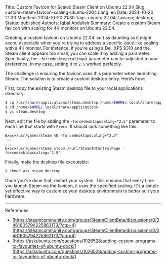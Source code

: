 Title: Custom Favicon for Scaled Steam Client on Ubuntu 22.04
Slug: custom-steam-favicon-scaling-ubuntu-2204
Lang: en
Date: 2024-10-20 21:30
Modified: 2024-10-20 21:30
Tags: ubuntu 22.04; favicon; desktop;
Status: published
Authors: Iqbal Abdullah
Summary: Create a custom Steam favicon with scaling for 4K monitors on Ubuntu 22.04.

Creating a custom favicon on Ubuntu 22.04 isn't as daunting as it might seem, especially when you're trying to address a specific issue like scaling with a 4K monitor. For instance, if you're using a Dell XPS 9310 and the Steam client appears too small, you can scale it by adding a parameter. Specifically, the `-forcedesktopscaling=X` parameter can be adjusted to your preference. In my case, setting it to `2.5` worked perfectly.

The challenge is ensuring the favicon uses this parameter when launching Steam. The solution is to create a custom desktop entry. Here’s how:

First, copy the existing Steam desktop file to your local applications directory:

```bash
$ cp /usr/share/applications/steam.desktop /home/$HOME/.local/share/applications
$ cd /home/$HOME/.local/share/applications
$ vi steam.desktop
```

Next, edit the file by adding the `-forcedesktopscaling="2.5"` parameter to each line that starts with `Exec=`. It should look something like this:

```
Exec=/usr/games/steam %U -forcedesktopscaling="2.5"
...
...
Exec=/usr/games/steam steam://url/SteamIDControlPage -forcedesktopscaling="2.5"
```

Finally, make the desktop file executable:

```bash
$ chmod a+x steam.desktop
```

Once you've done that, restart your system. This ensures that every time you launch Steam via the favicon, it uses the specified scaling. It's a simple yet effective way to customize your desktop environment to better suit your hardware.

---

References:

- [https://steamcommunity.com/groups/SteamClientBeta/discussions/0/3461605794225862173/?ctp=4](https://steamcommunity.com/groups/SteamClientBeta/discussions/0/3461605794225862173/?ctp=4)
- [https://askubuntu.com/questions/1026528/adding-custom-programs-to-favourites-of-ubuntu-dock/](https://askubuntu.com/questions/1026528/adding-custom-programs-to-favourites-of-ubuntu-dock/)
